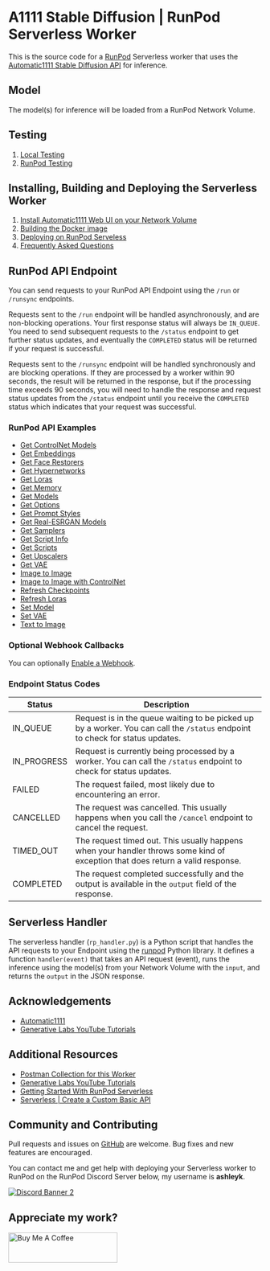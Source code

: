 # A1111 Stable Diffusion | RunPod Serverless Worker

This is the source code for a [RunPod](https://runpod.io?ref=2xxro4sy)
Serverless worker that uses the [Automatic1111 Stable Diffusion API](
https://github.com/AUTOMATIC1111/stable-diffusion-webui) for inference.

## Model

The model(s) for inference will be loaded from a RunPod
Network Volume.

## Testing

1. [Local Testing](docs/testing/local.md)
2. [RunPod Testing](docs/testing/runpod.md)

## Installing, Building and Deploying the Serverless Worker

1. [Install Automatic1111 Web UI on your Network Volume](
docs/installing.md)
2. [Building the Docker image](docs/building.md)
3. [Deploying on RunPod Serveless](docs/deploying.md)
4. [Frequently Asked Questions](docs/faq.md)

## RunPod API Endpoint

You can send requests to your RunPod API Endpoint using the `/run`
or `/runsync` endpoints.

Requests sent to the `/run` endpoint will be handled asynchronously,
and are non-blocking operations.  Your first response status will always
be `IN_QUEUE`.  You need to send subsequent requests to the `/status`
endpoint to get further status updates, and eventually the `COMPLETED`
status will be returned if your request is successful.

Requests sent to the `/runsync` endpoint will be handled synchronously
and are blocking operations.  If they are processed by a worker within
90 seconds, the result will be returned in the response, but if
the processing time exceeds 90 seconds, you will need to handle the
response and request status updates from the `/status` endpoint until
you receive the `COMPLETED` status which indicates that your request
was successful.

### RunPod API Examples

* [Get ControlNet Models](docs/api/get-controlnet-models.md)
* [Get Embeddings](docs/api/get-embeddings.md)
* [Get Face Restorers](docs/api/get-face-restorers.md)
* [Get Hypernetworks](docs/api/get-hypernetworks.md)
* [Get Loras](docs/api/get-loras.md)
* [Get Memory](docs/api/get-memory.md)
* [Get Models](docs/api/get-models.md)
* [Get Options](docs/api/get-options.md)
* [Get Prompt Styles](docs/api/get-prompt-styles.md)
* [Get Real-ESRGAN Models](docs/api/get-realesrgan-models.md)
* [Get Samplers](docs/api/get-samplers.md)
* [Get Script Info](docs/api/get-script-info.md)
* [Get Scripts](docs/api/get-scripts.md)
* [Get Upscalers](docs/api/get-upscalers.md)
* [Get VAE](docs/api/get-vae.md)
* [Image to Image](docs/api/img2img.md)
* [Image to Image with ControlNet](docs/api/img2img-controlnet.md)
* [Refresh Checkpoints](docs/api/refresh-checkpoints.md)
* [Refresh Loras](docs/api/refresh-loras.md)
* [Set Model](docs/api/set-model.md)
* [Set VAE](docs/api/set-vae.md)
* [Text to Image](docs/api/txt2img.md)

### Optional Webhook Callbacks

You can optionally [Enable a Webhook](docs/api/webhook.md).

### Endpoint Status Codes

| Status      | Description                                                                                                                     |
|-------------|---------------------------------------------------------------------------------------------------------------------------------|
| IN_QUEUE    | Request is in the queue waiting to be picked up by a worker.  You can call the `/status` endpoint to check for status updates.  |
| IN_PROGRESS | Request is currently being processed by a worker.  You can call the `/status` endpoint to check for status updates.             |
| FAILED      | The request failed, most likely due to encountering an error.                                                                   |
| CANCELLED   | The request was cancelled.  This usually happens when you call the `/cancel` endpoint to cancel the request.                    |
| TIMED_OUT   | The request timed out.  This usually happens when your handler throws some kind of exception that does return a valid response. |
| COMPLETED   | The request completed successfully and the output is available in the `output` field of the response.                           |

## Serverless Handler

The serverless handler (`rp_handler.py`) is a Python script that handles
the API requests to your Endpoint using the [runpod](https://github.com/runpod/runpod-python)
Python library.  It defines a function `handler(event)` that takes an
API request (event), runs the inference using the model(s) from your
Network Volume with the `input`, and returns the `output`
in the JSON response.

## Acknowledgements

- [Automatic1111](https://github.com/AUTOMATIC1111/stable-diffusion-webui)
- [Generative Labs YouTube Tutorials](https://www.youtube.com/@generativelabs)

## Additional Resources

- [Postman Collection for this Worker](RunPod_A1111_Worker.postman_collection.json)
- [Generative Labs YouTube Tutorials](https://www.youtube.com/@generativelabs)
- [Getting Started With RunPod Serverless](https://trapdoor.cloud/getting-started-with-runpod-serverless/)
- [Serverless | Create a Custom Basic API](https://blog.runpod.io/serverless-create-a-basic-api/)

## Community and Contributing

Pull requests and issues on [GitHub](https://github.com/ashleykleynhans/runpod-worker-a1111)
are welcome. Bug fixes and new features are encouraged.

You can contact me and get help with deploying your Serverless
worker to RunPod on the RunPod Discord Server below,
my username is **ashleyk**.

<a target="_blank" href="https://discord.gg/pJ3P2DbUUq">![Discord Banner 2](https://discordapp.com/api/guilds/912829806415085598/widget.png?style=banner2)</a>

## Appreciate my work?

<a href="https://www.buymeacoffee.com/ashleyk" target="_blank"><img src="https://cdn.buymeacoffee.com/buttons/v2/default-yellow.png" alt="Buy Me A Coffee" style="height: 60px !important;width: 217px !important;" ></a>
